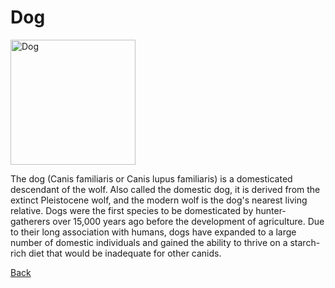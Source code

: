 # Dog

<img align="center" src="https://upload.wikimedia.org/wikipedia/commons/thumb/2/2d/Dog_-_%E0%B4%A8%E0%B4%BE%E0%B4%AF-6.JPG/200px-Dog_-_%E0%B4%A8%E0%B4%BE%E0%B4%AF-6.JPG" alt="Dog" height="200" width="200" />

<p>
The dog (Canis familiaris or Canis lupus familiaris) is a domesticated descendant of the wolf. Also called the domestic dog, it is derived from the extinct Pleistocene wolf, and the modern wolf is the dog's nearest living relative.
Dogs were the first species to be domesticated by hunter-gatherers over 15,000 years ago before the development of agriculture.
Due to their long association with humans, dogs have expanded to a large number of domestic individuals and gained the ability to thrive on a starch-rich diet that would be inadequate for other canids.
</p>

[Back](./README.md)
